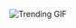![Trending GIF](https://media4.giphy.com/media/v1.Y2lkPThiYjIxNzcyYjVla2RkZmdhYmJ0cTY1eHBtbTRtdmRlYjR2bGt0ZTF3bHFpOXB4ciZlcD12MV9naWZzX3NlYXJjaCZjdD1n/fryY00CO4xCz4uJuDQ/giphy.gif)
